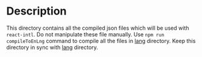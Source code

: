# Description

This directory contains all the compiled json files which will be used with `react-intl`.
Do not manipulate these file manually. Use `npm run compileToEnLng` command to compile all the files in [lang](https://github.com/FundImpact/fundimpact-frontend/tree/development/src/lang) directory.
Keep this directory in sync with [lang](https://github.com/FundImpact/fundimpact-frontend/tree/development/src/lang) directory.
